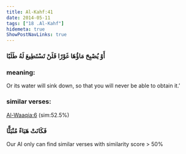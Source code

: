 ```yaml
---
title: Al-Kahf:41
date: 2014-05-11
tags: ["18 .Al-Kahf"]
hidemeta: true 
ShowPostNavLinks: true 
---
```

### أَوْ يُصْبِحَ مَاؤُهَا غَوْرًا فَلَنْ تَسْتَطِيعَ لَهُ طَلَبًا
### meaning: 
Or its water will sink down, so that you will never be able to obtain it.’
### similar verses: 

[Al-Waaqia:6](/56/6) (sim:52.5%)

### فَكَانَتْ هَبَاءً مُنْبَثًّا

Our AI only can find similar verses with similarity score > 50% 



